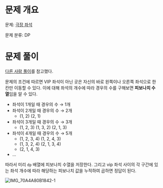 # 문제 개요

문제: [극장 좌석](https://www.acmicpc.net/problem/2302)

문제 분류: DP

# 문제 풀이

[다른 사람 풀이](https://rolypolytoy.tistory.com/49)를 참고했다.

문제의 조건에 따르면 VIP 좌석이 아닌 곳은 자신의 바로 왼쪽이나 오른쪽 좌석으로 한 칸만 이동할 수 있다. 이에 대해 좌석의 개수에 따라 경우의 수를 구해보면 **피보나치 수열**임을 알 수 있다.

- 좌석이 1개일 때 경우의 수 → 1개
- 좌석이 2개일 때 경우의 수 → 2개
  - (1, 2) (2, 1)
- 좌석이 3개일 때 경우의 수 → 3개
  - (1, 2, 3) (1, 3, 2) (2, 1, 3)
- 좌석이 4개일 때 경우의 수 → 5개
  - (1, 2, 3, 4) (1, 2, 4, 3)
  - (1, 3, 2, 4) (2, 1, 3, 4)
  - (2, 1, 4, 3)
- ...

따라서 미리 `dp` 배열에 피보나치 수열을 저장한다. 그리고 vip 좌석 사이의 각 구간에 있는 좌석 개수에 따라 해당하는 피보나치 값을 누적하여 곱하면 정답이 된다.

![IMG_70A4A80B1842-1](https://github.com/nullyng/AlgorithmStudy/assets/57346428/a8381782-533a-42d2-80ac-c317c20cbe07)
